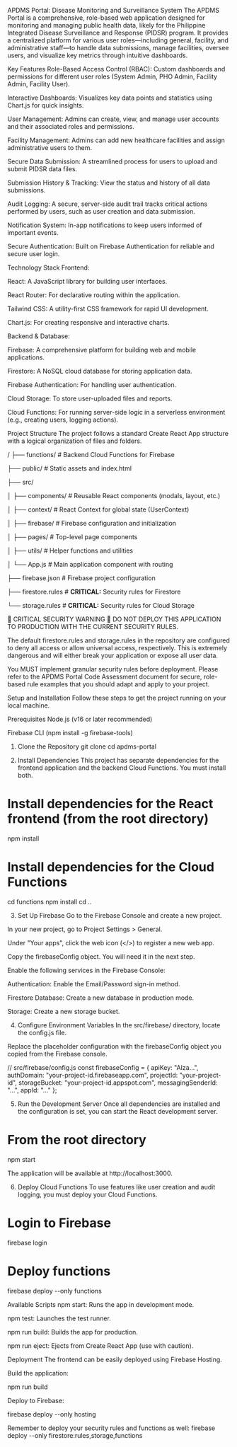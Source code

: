 APDMS Portal: Disease Monitoring and Surveillance System
The APDMS Portal is a comprehensive, role-based web application designed for monitoring and managing public health data, likely for the Philippine Integrated Disease Surveillance and Response (PIDSR) program. It provides a centralized platform for various user roles—including general, facility, and administrative staff—to handle data submissions, manage facilities, oversee users, and visualize key metrics through intuitive dashboards.

Key Features
Role-Based Access Control (RBAC): Custom dashboards and permissions for different user roles (System Admin, PHO Admin, Facility Admin, Facility User).

Interactive Dashboards: Visualizes key data points and statistics using Chart.js for quick insights.

User Management: Admins can create, view, and manage user accounts and their associated roles and permissions.

Facility Management: Admins can add new healthcare facilities and assign administrative users to them.

Secure Data Submission: A streamlined process for users to upload and submit PIDSR data files.

Submission History & Tracking: View the status and history of all data submissions.

Audit Logging: A secure, server-side audit trail tracks critical actions performed by users, such as user creation and data submission.

Notification System: In-app notifications to keep users informed of important events.

Secure Authentication: Built on Firebase Authentication for reliable and secure user login.

Technology Stack
Frontend:

React: A JavaScript library for building user interfaces.

React Router: For declarative routing within the application.

Tailwind CSS: A utility-first CSS framework for rapid UI development.

Chart.js: For creating responsive and interactive charts.

Backend & Database:

Firebase: A comprehensive platform for building web and mobile applications.

Firestore: A NoSQL cloud database for storing application data.

Firebase Authentication: For handling user authentication.

Cloud Storage: To store user-uploaded files and reports.

Cloud Functions: For running server-side logic in a serverless environment (e.g., creating users, logging actions).

Project Structure
The project follows a standard Create React App structure with a logical organization of files and folders.

/
├── functions/              # Backend Cloud Functions for Firebase

├── public/                 # Static assets and index.html

├── src/

│   ├── components/         # Reusable React components (modals, layout, etc.)

│   ├── context/            # React Context for global state (UserContext)

│   ├── firebase/           # Firebase configuration and initialization

│   ├── pages/              # Top-level page components

│   ├── utils/              # Helper functions and utilities

│   └── App.js              # Main application component with routing

├── firebase.json           # Firebase project configuration

├── firestore.rules         # **CRITICAL:** Security rules for Firestore

└── storage.rules           # **CRITICAL:** Security rules for Cloud Storage

🚨 CRITICAL SECURITY WARNING 🚨
DO NOT DEPLOY THIS APPLICATION TO PRODUCTION WITH THE CURRENT SECURITY RULES.

The default firestore.rules and storage.rules in the repository are configured to deny all access or allow universal access, respectively. This is extremely dangerous and will either break your application or expose all user data.

You MUST implement granular security rules before deployment. Please refer to the APDMS Portal Code Assessment document for secure, role-based rule examples that you should adapt and apply to your project.

Setup and Installation
Follow these steps to get the project running on your local machine.

Prerequisites
Node.js (v16 or later recommended)

Firebase CLI (npm install -g firebase-tools)

1. Clone the Repository
git clone <your-repository-url>
cd apdms-portal

2. Install Dependencies
This project has separate dependencies for the frontend application and the backend Cloud Functions. You must install both.

# Install dependencies for the React frontend (from the root directory)
npm install

# Install dependencies for the Cloud Functions
cd functions
npm install
cd ..

3. Set Up Firebase
Go to the Firebase Console and create a new project.

In your new project, go to Project Settings > General.

Under "Your apps", click the web icon (</>) to register a new web app.

Copy the firebaseConfig object. You will need it in the next step.

Enable the following services in the Firebase Console:

Authentication: Enable the Email/Password sign-in method.

Firestore Database: Create a new database in production mode.

Storage: Create a new storage bucket.

4. Configure Environment Variables
In the src/firebase/ directory, locate the config.js file.

Replace the placeholder configuration with the firebaseConfig object you copied from the Firebase console.

// src/firebase/config.js
const firebaseConfig = {
  apiKey: "AIza...",
  authDomain: "your-project-id.firebaseapp.com",
  projectId: "your-project-id",
  storageBucket: "your-project-id.appspot.com",
  messagingSenderId: "...",
  appId: "..."
};

5. Run the Development Server
Once all dependencies are installed and the configuration is set, you can start the React development server.

# From the root directory
npm start

The application will be available at http://localhost:3000.

6. Deploy Cloud Functions
To use features like user creation and audit logging, you must deploy your Cloud Functions.

# Login to Firebase
firebase login

# Deploy functions
firebase deploy --only functions

Available Scripts
npm start: Runs the app in development mode.

npm test: Launches the test runner.

npm run build: Builds the app for production.

npm run eject: Ejects from Create React App (use with caution).

Deployment
The frontend can be easily deployed using Firebase Hosting.

Build the application:

npm run build

Deploy to Firebase:

firebase deploy --only hosting

Remember to deploy your security rules and functions as well:
firebase deploy --only firestore:rules,storage,functions
